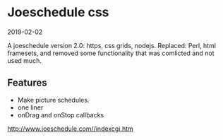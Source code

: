 Joeschedule css
==================
2019-02-02


A joeschedule version 2.0: https, css grids, nodejs.
Replaced: Perl, html framesets, and removed some functionality that was comlicted and not used much.



Features
------------
- Make picture schedules.
- one liner
- onDrag and onStop callbacks

http://www.joeschedule.com//indexcgi.htm


